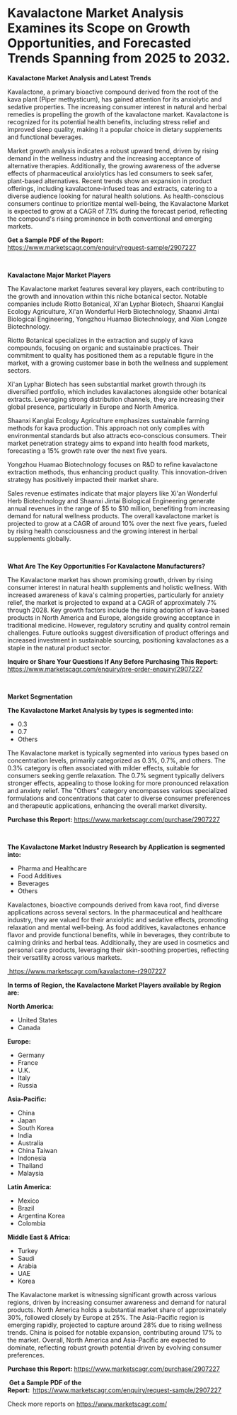 <p><h1>Kavalactone Market Analysis Examines its Scope on Growth Opportunities, and Forecasted Trends Spanning from 2025 to 2032.</h1></p><p><strong>Kavalactone Market Analysis and Latest Trends</strong></p>
<p><p>Kavalactone, a primary bioactive compound derived from the root of the kava plant (Piper methysticum), has gained attention for its anxiolytic and sedative properties. The increasing consumer interest in natural and herbal remedies is propelling the growth of the kavalactone market. Kavalactone is recognized for its potential health benefits, including stress relief and improved sleep quality, making it a popular choice in dietary supplements and functional beverages.</p><p>Market growth analysis indicates a robust upward trend, driven by rising demand in the wellness industry and the increasing acceptance of alternative therapies. Additionally, the growing awareness of the adverse effects of pharmaceutical anxiolytics has led consumers to seek safer, plant-based alternatives. Recent trends show an expansion in product offerings, including kavalactone-infused teas and extracts, catering to a diverse audience looking for natural health solutions. As health-conscious consumers continue to prioritize mental well-being, the Kavalactone Market is expected to grow at a CAGR of 7.1% during the forecast period, reflecting the compound's rising prominence in both conventional and emerging markets.</p></p>
<p><strong>Get a Sample PDF of the Report:&nbsp;</strong> <a href="https://www.marketscagr.com/enquiry/request-sample/2907227?utm_campaign=2304&utm_medium=2&utm_source=Github&utm_content=ia&utm_term=12032025&utm_id=kavalactone">https://www.marketscagr.com/enquiry/request-sample/2907227</a></p>
<p>&nbsp;</p>
<p><strong>Kavalactone Major Market Players</strong></p>
<p><p>The Kavalactone market features several key players, each contributing to the growth and innovation within this niche botanical sector. Notable companies include Riotto Botanical, Xi'an Lyphar Biotech, Shaanxi Kanglai Ecology Agriculture, Xi'an Wonderful Herb Biotechnology, Shaanxi Jintai Biological Engineering, Yongzhou Huamao Biotechnology, and Xian Longze Biotechnology.</p><p>Riotto Botanical specializes in the extraction and supply of kava compounds, focusing on organic and sustainable practices. Their commitment to quality has positioned them as a reputable figure in the market, with a growing customer base in both the wellness and supplement sectors.</p><p>Xi'an Lyphar Biotech has seen substantial market growth through its diversified portfolio, which includes kavalactones alongside other botanical extracts. Leveraging strong distribution channels, they are increasing their global presence, particularly in Europe and North America.</p><p>Shaanxi Kanglai Ecology Agriculture emphasizes sustainable farming methods for kava production. This approach not only complies with environmental standards but also attracts eco-conscious consumers. Their market penetration strategy aims to expand into health food markets, forecasting a 15% growth rate over the next five years.</p><p>Yongzhou Huamao Biotechnology focuses on R&D to refine kavalactone extraction methods, thus enhancing product quality. This innovation-driven strategy has positively impacted their market share.</p><p>Sales revenue estimates indicate that major players like Xi'an Wonderful Herb Biotechnology and Shaanxi Jintai Biological Engineering generate annual revenues in the range of $5 to $10 million, benefiting from increasing demand for natural wellness products. The overall kavalactone market is projected to grow at a CAGR of around 10% over the next five years, fueled by rising health consciousness and the growing interest in herbal supplements globally.</p></p>
<p>&nbsp;</p>
<p><strong>What Are The Key Opportunities For Kavalactone Manufacturers?</strong></p>
<p><p>The Kavalactone market has shown promising growth, driven by rising consumer interest in natural health supplements and holistic wellness. With increased awareness of kava's calming properties, particularly for anxiety relief, the market is projected to expand at a CAGR of approximately 7% through 2028. Key growth factors include the rising adoption of kava-based products in North America and Europe, alongside growing acceptance in traditional medicine. However, regulatory scrutiny and quality control remain challenges. Future outlooks suggest diversification of product offerings and increased investment in sustainable sourcing, positioning kavalactones as a staple in the natural product sector.</p></p>
<p><strong>Inquire or Share Your Questions If Any Before Purchasing This Report:</strong> <a href="https://www.marketscagr.com/enquiry/pre-order-enquiry/2907227?utm_campaign=2304&utm_medium=2&utm_source=Github&utm_content=ia&utm_term=12032025&utm_id=kavalactone">https://www.marketscagr.com/enquiry/pre-order-enquiry/2907227</a></p>
<p>&nbsp;</p>
<p><strong>Market Segmentation</strong></p>
<p><strong>The Kavalactone Market Analysis by types is segmented into:</strong></p>
<p><ul><li>0.3</li><li>0.7</li><li>Others</li></ul></p>
<p><p>The Kavalactone market is typically segmented into various types based on concentration levels, primarily categorized as 0.3%, 0.7%, and others. The 0.3% category is often associated with milder effects, suitable for consumers seeking gentle relaxation. The 0.7% segment typically delivers stronger effects, appealing to those looking for more pronounced relaxation and anxiety relief. The "Others" category encompasses various specialized formulations and concentrations that cater to diverse consumer preferences and therapeutic applications, enhancing the overall market diversity.</p></p>
<p><strong>Purchase this Report:&nbsp;</strong><a href="https://www.marketscagr.com/purchase/2907227?utm_campaign=2304&utm_medium=2&utm_source=Github&utm_content=ia&utm_term=12032025&utm_id=kavalactone">https://www.marketscagr.com/purchase/2907227</a></p>
<p>&nbsp;</p>
<p><strong>The Kavalactone Market Industry Research by Application is segmented into:</strong></p>
<p><ul><li>Pharma and Healthcare</li><li>Food Additives</li><li>Beverages</li><li>Others</li></ul></p>
<p><p>Kavalactones, bioactive compounds derived from kava root, find diverse applications across several sectors. In the pharmaceutical and healthcare industry, they are valued for their anxiolytic and sedative effects, promoting relaxation and mental well-being. As food additives, kavalactones enhance flavor and provide functional benefits, while in beverages, they contribute to calming drinks and herbal teas. Additionally, they are used in cosmetics and personal care products, leveraging their skin-soothing properties, reflecting their versatility across various markets.</p></p>
<p><a href="https://www.marketscagr.com/kavalactone-r2907227?utm_campaign=2304&utm_medium=2&utm_source=Github&utm_content=ia&utm_term=12032025&utm_id=kavalactone">&nbsp;https://www.marketscagr.com/kavalactone-r2907227</a></p>
<p><strong>In terms of Region, the Kavalactone Market Players available by Region are:</strong></p>
<p>
    <p> <strong> North America: </strong>
        <ul>
            <li>United States</li>
            <li>Canada</li>
        </ul>
        </p> 
    <p> <strong> Europe: </strong>
        <ul>
            <li>Germany</li>
            <li>France</li>
            <li>U.K.</li>
            <li>Italy</li>
            <li>Russia</li>
        </ul>
        </p> 
    <p> <strong> Asia-Pacific: </strong>
        <ul>
            <li>China</li>
            <li>Japan</li>
            <li>South Korea</li>
            <li>India</li>
            <li>Australia</li>
            <li>China Taiwan</li>
            <li>Indonesia</li>
            <li>Thailand</li>
            <li>Malaysia</li>
        </ul>
        </p> 
    <p> <strong> Latin America: </strong>
        <ul>
            <li>Mexico</li>
            <li>Brazil</li>
            <li>Argentina Korea</li>
            <li>Colombia</li>
        </ul>
        </p> 
    <p> <strong> Middle East & Africa: </strong>
        <ul>
            <li>Turkey</li>
            <li>Saudi</li>
            <li>Arabia</li>
            <li>UAE</li>
            <li>Korea</li>
        </ul>
    </p>
    </p>
<p><p>The Kavalactone market is witnessing significant growth across various regions, driven by increasing consumer awareness and demand for natural products. North America holds a substantial market share of approximately 30%, followed closely by Europe at 25%. The Asia-Pacific region is emerging rapidly, projected to capture around 28% due to rising wellness trends. China is poised for notable expansion, contributing around 17% to the market. Overall, North America and Asia-Pacific are expected to dominate, reflecting robust growth potential driven by evolving consumer preferences.</p></p>
<p><strong>Purchase this Report: </strong><a href="https://www.marketscagr.com/purchase/2907227?utm_campaign=2304&utm_medium=2&utm_source=Github&utm_content=ia&utm_term=12032025&utm_id=kavalactone">https://www.marketscagr.com/purchase/2907227</a></p>
<p>&nbsp;<strong>Get a Sample PDF of the Report:&nbsp;&nbsp;</strong><a href="https://www.marketscagr.com/enquiry/request-sample/2907227?utm_campaign=2304&utm_medium=2&utm_source=Github&utm_content=ia&utm_term=12032025&utm_id=kavalactone">https://www.marketscagr.com/enquiry/request-sample/2907227</a></p>
<p><strong></strong></p>
<p>Check more reports on <a href="https://www.marketscagr.com/?utm_campaign=2304&utm_medium=2&utm_source=Github&utm_content=ia&utm_term=12032025&utm_id=kavalactone">https://www.marketscagr.com/</a></p>